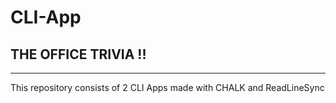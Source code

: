 # CLI-App
## THE OFFICE TRIVIA !!

<hr>

This repository consists of 2 CLI Apps made with CHALK and ReadLineSync
